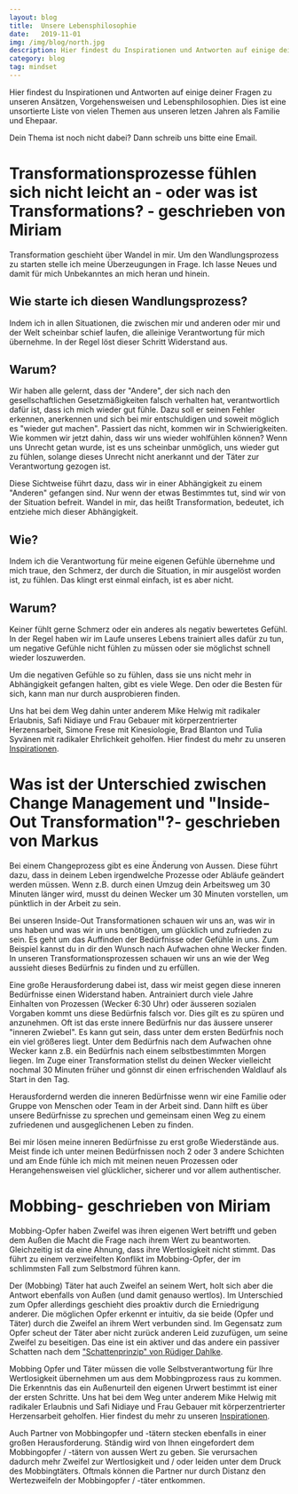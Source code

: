 ```yaml
---
layout: blog
title:  Unsere Lebensphilosophie
date:   2019-11-01
img: /img/blog/north.jpg
description: Hier findest du Inspirationen und Antworten auf einige deiner Fragen zu unseren Ansätzen, Vorgehensweisen und Lebensphilosophien. Dies ist eine unsortierte Liste von vielen Themen aus unseren letzen Jahren als Familie und Ehepaar.
category: blog
tag: mindset
---
```

Hier findest du Inspirationen und Antworten auf einige deiner Fragen zu unseren Ansätzen, Vorgehensweisen und Lebensphilosophien. Dies ist eine unsortierte Liste von vielen Themen aus unseren letzen Jahren als Familie und Ehepaar.

Dein Thema ist noch nicht dabei? Dann schreib uns bitte eine Email.

# Transformationsprozesse fühlen sich nicht leicht an - oder was ist Transformations? - geschrieben von Miriam
Transformation geschieht über Wandel in mir. Um den Wandlungsprozess zu starten stelle ich meine Überzeugungen in Frage. Ich lasse Neues und damit für mich Unbekanntes an mich heran und hinein.
## Wie starte ich diesen Wandlungsprozess?
Indem ich in allen Situationen, die zwischen mir und anderen oder mir und der Welt scheinbar schief laufen, die alleinige Verantwortung für mich übernehme.
In der Regel löst dieser Schritt Widerstand aus.
## Warum?
Wir haben alle gelernt, dass der "Andere", der sich nach den gesellschaftlichen Gesetzmäßigkeiten falsch verhalten hat, verantwortlich dafür ist, dass ich mich wieder gut fühle. Dazu soll er seinen Fehler erkennen, anerkennen und sich bei mir entschuldigen und soweit möglich es "wieder gut machen". Passiert das nicht, kommen wir in Schwierigkeiten. Wie kommen wir jetzt dahin, dass wir uns wieder wohlfühlen können? Wenn uns Unrecht getan wurde, ist es uns scheinbar unmöglich, uns wieder gut zu fühlen, solange dieses Unrecht nicht anerkannt und der Täter zur Verantwortung gezogen ist.

Diese Sichtweise führt dazu, dass wir in einer Abhängigkeit zu einem "Anderen" gefangen sind. Nur wenn der etwas Bestimmtes tut, sind wir von der Situation befreit. Wandel in mir, das heißt Transformation, bedeutet, ich entziehe mich dieser Abhängigkeit.

## Wie?
Indem ich die Verantwortung für meine eigenen Gefühle übernehme und mich traue, den Schmerz, der durch die Situation, in mir ausgelöst worden ist, zu fühlen. Das klingt erst einmal einfach, ist es aber nicht.
## Warum?
Keiner fühlt gerne Schmerz oder ein anderes als negativ bewertetes Gefühl. In der Regel haben wir im Laufe unseres Lebens trainiert alles dafür zu tun, um negative Gefühle nicht fühlen zu müssen oder sie möglichst schnell wieder loszuwerden.

Um die negativen Gefühle so zu fühlen, dass sie uns nicht mehr in Abhängigkeit gefangen halten, gibt es viele Wege. Den oder die Besten für sich, kann man nur durch ausprobieren finden.

Uns hat bei dem Weg dahin unter anderem Mike Helwig mit radikaler Erlaubnis, Safi Nidiaye und Frau Gebauer mit körperzentrierter Herzensarbeit, Simone Frese mit Kinesiologie, Brad Blanton und Tulia Syvänen mit radikaler Ehrlichkeit geholfen. Hier findest du mehr zu unseren <a href="/2019/11/24/inspiration/">Inspirationen</a>.



# Was ist der Unterschied zwischen Change Management und "Inside-Out Transformation"?- geschrieben von Markus
Bei einem Changeprozess gibt es eine Änderung von Aussen. Diese führt dazu, dass in deinem Leben irgendwelche Prozesse oder Abläufe geändert werden müssen. Wenn z.B. durch einen Umzug dein Arbeitsweg um 30 Minuten länger wird, musst du deinen Wecker um 30 Minuten vorstellen, um pünktlich in der Arbeit zu sein.

Bei unseren Inside-Out Transformationen schauen wir uns an, was wir in uns haben und was wir in uns benötigen, um glücklich und zufrieden zu sein. Es geht um das Auffinden der Bedürfnisse oder Gefühle in uns. Zum Beispiel kannst du in dir den Wunsch nach Aufwachen ohne Wecker finden. In unseren Transformationsprozessen schauen wir uns an wie der Weg aussieht dieses Bedürfnis zu finden und zu erfüllen.

Eine große Herausforderung dabei ist, dass wir meist gegen diese inneren Bedürfnisse einen Widerstand haben. Antrainiert durch viele Jahre Einhalten von Prozessen (Wecker 6:30 Uhr) oder äusseren sozialen Vorgaben kommt uns diese Bedürfnis falsch vor. Dies gilt es zu spüren und anzunehmen. Oft ist das erste innere Bedürfnis nur das äussere unserer "inneren Zwiebel". Es kann gut sein, dass unter dem ersten Bedürfnis noch ein viel größeres liegt. Unter dem Bedürfnis nach dem Aufwachen ohne Wecker kann z.B. ein Bedürfnis nach einem selbstbestimmten Morgen liegen. Im Zuge einer Transformation stellst du deinen Wecker vielleicht nochmal 30 Minuten früher und gönnst dir einen erfrischenden Waldlauf als Start in den Tag.

Herausfordernd werden die inneren Bedürfnisse wenn wir eine Familie oder Gruppe von Menschen oder Team in der Arbeit sind. Dann hilft es über unsere Bedürfnisse zu sprechen und gemeinsam einen Weg zu einem zufriedenen und ausgeglichenen Leben zu finden.

Bei mir lösen meine inneren Bedürfnisse zu erst große Wiederstände aus. Meist finde ich unter meinen Bedürfnissen noch 2 oder 3 andere Schichten und am Ende fühle ich mich mit meinen neuen Prozessen oder Herangehensweisen viel glücklicher, sicherer und vor allem authentischer.




# Mobbing- geschrieben von Miriam

Mobbing-Opfer haben Zweifel was ihren eigenen Wert betrifft und geben dem Außen die Macht die Frage nach ihrem Wert zu beantworten. Gleichzeitig ist da eine Ahnung, dass ihre Wertlosigkeit nicht stimmt. Das führt zu einem verzweifelten Konflikt im Mobbing-Opfer, der im schlimmsten Fall zum Selbstmord führen kann.

Der (Mobbing) Täter hat auch Zweifel an seinem Wert, holt sich aber die Antwort ebenfalls von Außen (und damit genauso wertlos). Im Unterschied zum Opfer allerdings geschieht dies proaktiv durch die Erniedrigung anderer. Die möglichen Opfer erkennt er intuitiv, da sie beide (Opfer und Täter) durch die Zweifel an ihrem Wert verbunden sind. Im Gegensatz zum Opfer scheut der Täter aber nicht zurück anderen Leid zuzufügen, um seine Zweifel zu beseitigen. Das eine ist ein aktiver und das andere ein passiver Schatten nach dem <a href="/2019/11/24/inspiration/">"Schattenprinzip" von Rüdiger Dahlke</a>.

Mobbing Opfer und Täter müssen die volle Selbstverantwortung für Ihre Wertlosigkeit übernehmen um aus dem Mobbingprozess raus zu kommen. Die Erkenntnis das ein Außenurteil den eigenen Urwert bestimmt ist einer der ersten Schritte. Uns hat bei dem Weg unter anderem Mike Helwig mit radikaler Erlaubnis und Safi Nidiaye und Frau Gebauer mit körperzentrierter Herzensarbeit geholfen. Hier findest du mehr zu unseren <a href="/2019/11/24/inspiration/">Inspirationen</a>.

Auch Partner von Mobbingopfer und -tätern stecken ebenfalls in einer großen Herausforderung. Ständig wird von Ihnen eingefordert dem Mobbingopfer / -tätern von aussen Wert zu geben. Sie verursachen dadurch mehr Zweifel zur Wertlosigkeit und / oder leiden unter dem Druck des Mobbingtäters. Oftmals können die Partner nur durch Distanz den Wertezweifeln der Mobbingopfer / -täter entkommen.
